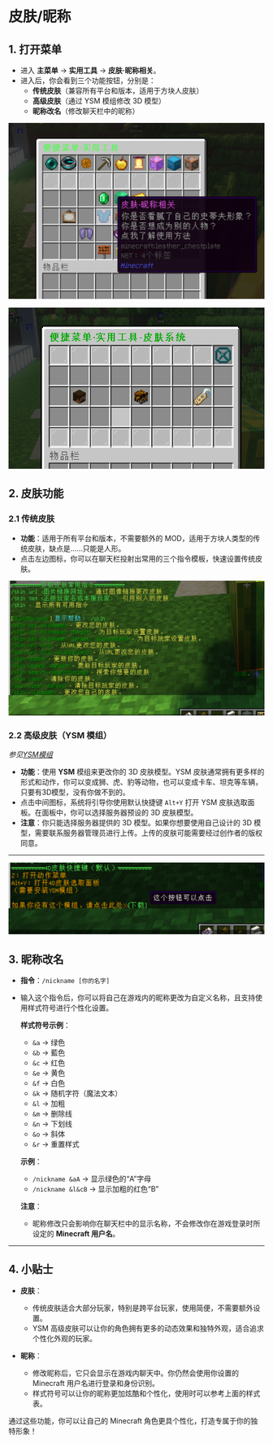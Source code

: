 # 皮肤/昵称

## 1. 打开菜单

- 进入 **主菜单** → **实用工具** → **皮肤·昵称相关**。
- 进入后，你会看到三个功能按钮，分别是：
  - **传统皮肤**（兼容所有平台和版本，适用于方块人皮肤）
  - **高级皮肤**（通过 YSM 模组修改 3D 模型）
  - **昵称改名**（修改聊天栏中的昵称）

![](/others/皮肤系统/菜单.png)

![](/others/皮肤系统/菜单2.png)

## 2. 皮肤功能

### 2.1 传统皮肤

- **功能**：适用于所有平台和版本，不需要额外的 MOD，适用于方块人类型的传统皮肤，缺点是……只能是人形。
- 点击左边图标，你可以在聊天栏投射出常用的三个指令模板，快速设置传统皮肤。

![](/others/皮肤系统/传统皮肤指令.png)

### 2.2 高级皮肤（YSM 模组）

*参见[YSM模组](/article/YSM)*

- **功能**：使用 **YSM** 模组来更改你的 3D 皮肤模型。YSM 皮肤通常拥有更多样的形式和动作，你可以变成狮、虎、豹等动物，也可以变成卡车、坦克等车辆，只要有3D模型，没有你做不到的。
- 点击中间图标，系统将引导你使用默认快捷键 `Alt+Y` 打开 YSM 皮肤选取面板。在面板中，你可以选择服务器预设的 3D 皮肤模型。
- **注意**：你只能选择服务器提供的 3D 模型。如果你想要使用自己设计的 3D 模型，需要联系服务器管理员进行上传。上传的皮肤可能需要经过创作者的版权同意。
---

![](/others/皮肤系统/YSM.png)

## 3. 昵称改名

- **指令**：`/nickname [你的名字]`
- 输入这个指令后，你可以将自己在游戏内的昵称更改为自定义名称，且支持使用样式符号进行个性化设置。
  
  **样式符号示例**：
  - `&a` → 绿色
  - `&b` → 藍色
  - `&c` → 红色
  - `&e` → 黄色
  - `&f` → 白色
  - `&k` → 随机字符（魔法文本）
  - `&l` → 加粗
  - `&m` → 删除线
  - `&n` → 下划线
  - `&o` → 斜体
  - `&r` → 重置样式

  **示例**：  
  - `/nickname &aA` → 显示绿色的“A”字母
  - `/nickname &l&cB` → 显示加粗的红色“B”

  **注意**：
  - 昵称修改只会影响你在聊天栏中的显示名称，不会修改你在游戏登录时所设定的 **Minecraft 用户名**。

---

## 4. 小贴士

- **皮肤**：
  - 传统皮肤适合大部分玩家，特别是跨平台玩家，使用简便，不需要额外设置。
  - YSM 高级皮肤可以让你的角色拥有更多的动态效果和独特外观，适合追求个性化外观的玩家。
  
- **昵称**：
  - 修改昵称后，它只会显示在游戏内聊天中。你仍然会使用你设置的 Minecraft 用户名进行登录和身份识别。
  - 样式符号可以让你的昵称更加炫酷和个性化，使用时可以参考上面的样式表。

通过这些功能，你可以让自己的 Minecraft 角色更具个性化，打造专属于你的独特形象！
